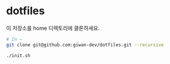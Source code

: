 # dotfiles

이 저장소를 home 디렉토리에 클론하세요.

```sh
# In ~
git clone git@github.com:giwan-dev/dotfiles.git --recursive
```

```sh
./init.sh
```
